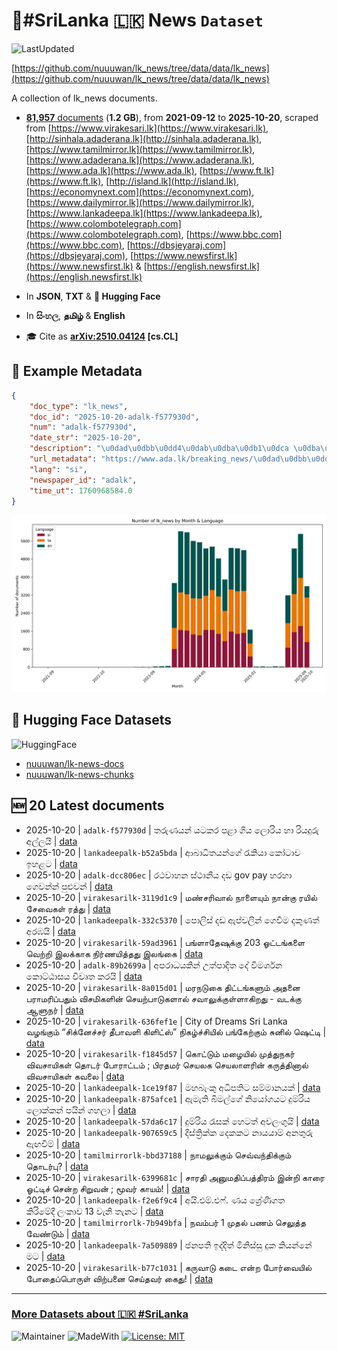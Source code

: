 # 📄#SriLanka 🇱🇰 News `Dataset`

![LastUpdated](https://img.shields.io/badge/last_updated-2025--10--20_20:46:58-green)

[https://github.com/nuuuwan/lk_news/tree/data/data/lk_news](https://github.com/nuuuwan/lk_news/tree/data/data/lk_news)

A collection of lk_news documents.

- [**81,957** documents](https://github.com/nuuuwan/lk_news/tree/data/data/lk_news) (**1.2 GB**), from **2021-09-12** to **2025-10-20**, scraped from [https://www.virakesari.lk](https://www.virakesari.lk), [http://sinhala.adaderana.lk](http://sinhala.adaderana.lk), [https://www.tamilmirror.lk](https://www.tamilmirror.lk), [https://www.adaderana.lk](https://www.adaderana.lk), [https://www.ada.lk](https://www.ada.lk), [https://www.ft.lk](https://www.ft.lk), [http://island.lk](http://island.lk), [https://economynext.com](https://economynext.com), [https://www.dailymirror.lk](https://www.dailymirror.lk), [https://www.lankadeepa.lk](https://www.lankadeepa.lk), [https://www.colombotelegraph.com](https://www.colombotelegraph.com), [https://www.bbc.com](https://www.bbc.com), [https://dbsjeyaraj.com](https://dbsjeyaraj.com), [https://www.newsfirst.lk](https://www.newsfirst.lk) & [https://english.newsfirst.lk](https://english.newsfirst.lk)

- In **JSON**, **TXT** & **🤗 Hugging Face**

- In **සිංහල**, **தமிழ்** & **English**

- 🎓 Cite as **[arXiv:2510.04124](https://arxiv.org/abs/2510.04124) [cs.CL]**

## 📝 Example Metadata

```json
{
    "doc_type": "lk_news",
    "doc_id": "2025-10-20-adalk-f577930d",
    "num": "adalk-f577930d",
    "date_str": "2025-10-20",
    "description": "\u0dad\u0dbb\u0dd4\u0dab\u0dba\u0db1\u0dca \u0dba\u0da7\u0d9a\u0dbb \u0db4\u0dc5\u0dcf \u0d9c\u0dd2\u0dba \u0dbd\u0ddc\u0dbb\u0dd2\u0dba \u0dc4\u0dcf \u0dbb\u0dd2\u0dba\u0daf\u0dd4\u0dbb\u0dd4 \u0d85\u0dbd\u0dca\u0dbd\u0dba\u0dd2",
    "url_metadata": "https://www.ada.lk/breaking_news/\u0dad\u0dbb\u0dd4\u0dab\u0dba\u0db1\u0dca-\u0dba\u0da7\u0d9a\u0dbb-\u0db4\u0dc5\u0dcf-\u0d9c\u0dd2\u0dba-\u0dbd\u0ddc\u0dbb\u0dd2\u0dba-\u0dc4\u0dcf-\u0dbb\u0dd2\u0dba\u0daf\u0dd4\u0dbb\u0dd4-\u0d85\u0dbd\u0dca\u0dbd\u0dba\u0dd2/11-419213",
    "lang": "si",
    "newspaper_id": "adalk",
    "time_ut": 1760968584.0
}
```

![Chart](https://raw.githubusercontent.com/nuuuwan/lk_news/refs/heads/data/data/lk_news/docs_by_month_and_lang.png)

## 🤗 Hugging Face Datasets

![HuggingFace](https://img.shields.io/badge/-HuggingFace-FDEE21?style=for-the-badge&logo=HuggingFace)

- [nuuuwan/lk-news-docs](https://huggingface.co/datasets/nuuuwan/lk-news-docs)
- [nuuuwan/lk-news-chunks](https://huggingface.co/datasets/nuuuwan/lk-news-chunks)

## 🆕 20 Latest documents

- 2025-10-20 | `adalk-f577930d` | තරුණයන් යටකර පළා ගිය ලොරිය හා රියදුරු අල්ලයි | [data](https://github.com/nuuuwan/lk_news/tree/data/data/lk_news/2020s/2025/2025-10-20-adalk-f577930d)
- 2025-10-20 | `lankadeepalk-b52a5bda` | ආබාධිතයන්ගේ රැකියා කෝටාව ඉහළට | [data](https://github.com/nuuuwan/lk_news/tree/data/data/lk_news/2020s/2025/2025-10-20-lankadeepalk-b52a5bda)
- 2025-10-20 | `adalk-dcc806ec` | රථවාහන ස්ථානීය දඩ gov pay හරහා ගෙවන්න් පුළුවන් | [data](https://github.com/nuuuwan/lk_news/tree/data/data/lk_news/2020s/2025/2025-10-20-adalk-dcc806ec)
- 2025-10-20 | `virakesarilk-3119d1c9` | மண்சரிவால் நாளையும் நான்கு ரயில் சேவைகள் ரத்து | [data](https://github.com/nuuuwan/lk_news/tree/data/data/lk_news/2020s/2025/2025-10-20-virakesarilk-3119d1c9)
- 2025-10-20 | `lankadeepalk-332c5370` | පොලිස් දඩ ඇප්වලින් ගෙවීම දකුණත් අරඹයි | [data](https://github.com/nuuuwan/lk_news/tree/data/data/lk_news/2020s/2025/2025-10-20-lankadeepalk-332c5370)
- 2025-10-20 | `virakesarilk-59ad3961` | பங்ளாதேஷுக்கு 203 ஓட்டங்களை வெற்றி இலக்காக நிர்ணயித்தது இலங்கை | [data](https://github.com/nuuuwan/lk_news/tree/data/data/lk_news/2020s/2025/2025-10-20-virakesarilk-59ad3961)
- 2025-10-20 | `adalk-89b2699a` | අපරාධයකින් උත්පාදිත දේ විමර්ශන කොට්ඨාසය විවෘත කරයි | [data](https://github.com/nuuuwan/lk_news/tree/data/data/lk_news/2020s/2025/2025-10-20-adalk-89b2699a)
- 2025-10-20 | `virakesarilk-8a015d01` | மரநடுகை திட்டங்களும் அதனை பராமரிப்பதும் விசமிகளின் செயற்பாடுகளால் சவாலுக்குள்ளாகிறது - வடக்கு ஆளுநர் | [data](https://github.com/nuuuwan/lk_news/tree/data/data/lk_news/2020s/2025/2025-10-20-virakesarilk-8a015d01)
- 2025-10-20 | `virakesarilk-636fef1e` | City of Dreams Sri Lanka வழங்கும் “சிக்னேச்சர் தீபாவளி கிளிட்ஸ்” நிகழ்ச்சியில் பங்கேற்கும் சுனில் ஷெட்டி | [data](https://github.com/nuuuwan/lk_news/tree/data/data/lk_news/2020s/2025/2025-10-20-virakesarilk-636fef1e)
- 2025-10-20 | `virakesarilk-f1845d57` | கொட்டும் மழையில் முத்துநகர் விவசாயிகள் தொடர் போராட்டம் ; பிரதமர் செயலக செயலாளரின் கருத்தினால் விவசாயிகள் கவலை | [data](https://github.com/nuuuwan/lk_news/tree/data/data/lk_news/2020s/2025/2025-10-20-virakesarilk-f1845d57)
- 2025-10-20 | `lankadeepalk-1ce19f87` | මහබැංකු අධිපතිට සම්මානයක් | [data](https://github.com/nuuuwan/lk_news/tree/data/data/lk_news/2020s/2025/2025-10-20-lankadeepalk-1ce19f87)
- 2025-10-20 | `lankadeepalk-875afce1` | ඇමැති  බිමල්ගේ නියෝගයට දුම්රිය ලොක්කන් පයින් ගහලා | [data](https://github.com/nuuuwan/lk_news/tree/data/data/lk_news/2020s/2025/2025-10-20-lankadeepalk-875afce1)
- 2025-10-20 | `lankadeepalk-57da6c17` | දුම්රිය රැසක් හෙටත් අවලංගුයි | [data](https://github.com/nuuuwan/lk_news/tree/data/data/lk_news/2020s/2025/2025-10-20-lankadeepalk-57da6c17)
- 2025-10-20 | `lankadeepalk-907659c5` | දිස්ත්‍රික්ක දෙකකට නායයාම් අනතුරු ඇඟවීම් | [data](https://github.com/nuuuwan/lk_news/tree/data/data/lk_news/2020s/2025/2025-10-20-lankadeepalk-907659c5)
- 2025-10-20 | `tamilmirrorlk-bbd37188` | நாமலுக்கும் செவ்வந்திக்கும் தொடர்பு? | [data](https://github.com/nuuuwan/lk_news/tree/data/data/lk_news/2020s/2025/2025-10-20-tamilmirrorlk-bbd37188)
- 2025-10-20 | `virakesarilk-6399681c` | சாரதி அனுமதிப்பத்திரம் இன்றி காரை ஓட்டிச் சென்ற சிறுவன் ;  மூவர் காயம்! | [data](https://github.com/nuuuwan/lk_news/tree/data/data/lk_news/2020s/2025/2025-10-20-virakesarilk-6399681c)
- 2025-10-20 | `lankadeepalk-f2e6f9c4` | අයි.එම්.එෆ්. ණය ශ්‍රේණිගත කිරිමේදී ලංකාව 13 වැනි තැනට | [data](https://github.com/nuuuwan/lk_news/tree/data/data/lk_news/2020s/2025/2025-10-20-lankadeepalk-f2e6f9c4)
- 2025-10-20 | `tamilmirrorlk-7b949bfa` | நவம்பர் 1 முதல் பணம் செலுத்த வேண்டும் | [data](https://github.com/nuuuwan/lk_news/tree/data/data/lk_news/2020s/2025/2025-10-20-tamilmirrorlk-7b949bfa)
- 2025-10-20 | `lankadeepalk-7a509889` | ජනපති ඉද්දිත් මිනිස්සු දුක කියන්නේ මට | [data](https://github.com/nuuuwan/lk_news/tree/data/data/lk_news/2020s/2025/2025-10-20-lankadeepalk-7a509889)
- 2025-10-20 | `virakesarilk-b77c1031` | கருவாடு கடை என்ற போர்வையில் போதைப்பொருள் விற்பனை செய்தவர் கைது! | [data](https://github.com/nuuuwan/lk_news/tree/data/data/lk_news/2020s/2025/2025-10-20-virakesarilk-b77c1031)

---

### [More Datasets about 🇱🇰 #SriLanka](https://github.com/nuuuwan/lk_datasets)

![Maintainer](https://img.shields.io/badge/maintainer-nuuuwan-red)
![MadeWith](https://img.shields.io/badge/made_with-python-blue)
[![License: MIT](https://img.shields.io/badge/License-MIT-yellow.svg)](https://opensource.org/licenses/MIT)
